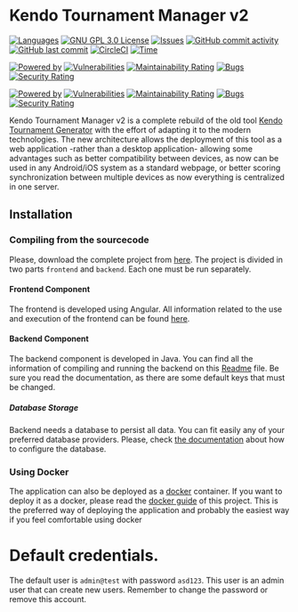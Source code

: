 # Kendo Tournament Manager v2

[![Languages](https://img.shields.io/badge/languages-%F0%9F%87%AA%F0%9F%87%B8%20%F0%9F%87%AC%F0%9F%87%A7%20%F0%9F%87%B3%F0%9F%87%B1%20%F0%9F%87%AE%F0%9F%87%B9%20%F0%9F%87%A9%F0%9F%87%AA%20-blue.svg)]()
[![GNU GPL 3.0 License](https://img.shields.io/badge/license-GNU_GPL_3.0-brightgreen.svg)](https://github.com/softwaremagico/KendoTournamentManager/blob/main/LICENSE)
[![Issues](https://img.shields.io/github/issues/softwaremagico/KendoTournamentManager.svg)](https://github.com/softwaremagico/KendoTournamentManager/issues)
[![GitHub commit activity](https://img.shields.io/github/commit-activity/y/softwaremagico/KendoTournamentManager)](https://github.com/softwaremagico/KendoTournamentManager)
[![GitHub last commit](https://img.shields.io/github/last-commit/softwaremagico/KendoTournamentManager)](https://github.com/softwaremagico/KendoTournamentManager)
[![CircleCI](https://circleci.com/gh/softwaremagico/KendoTournamentManager.svg?style=shield)](https://circleci.com/gh/softwaremagico/KendoTournamentManager)
[![Time](https://img.shields.io/badge/development-242.5h-blueviolet.svg)]()

[![Powered by](https://img.shields.io/badge/powered%20by%20java-orange.svg?logo=OpenJDK&logoColor=white)]()
[![Vulnerabilities](https://sonarcloud.io/api/project_badges/measure?project=kendo-tournament-backend&metric=vulnerabilities)](https://sonarcloud.io/summary/new_code?id=kendo-tournament-backend)
[![Maintainability Rating](https://sonarcloud.io/api/project_badges/measure?project=kendo-tournament-backend&metric=sqale_rating)](https://sonarcloud.io/summary/new_code?id=kendo-tournament-backend)
[![Bugs](https://sonarcloud.io/api/project_badges/measure?project=kendo-tournament-backend&metric=bugs)](https://sonarcloud.io/summary/new_code?id=kendo-tournament-backend)
[![Security Rating](https://sonarcloud.io/api/project_badges/measure?project=kendo-tournament-backend&metric=security_rating)](https://sonarcloud.io/summary/new_code?id=kendo-tournament-backend)

[![Powered by](https://img.shields.io/badge/powered%20by%20angular-red.svg?logo=angular&logoColor=white)]()
[![Vulnerabilities](https://sonarcloud.io/api/project_badges/measure?project=kendo-tournament-frontend&metric=vulnerabilities)](https://sonarcloud.io/summary/new_code?id=kendo-tournament-frontend)
[![Maintainability Rating](https://sonarcloud.io/api/project_badges/measure?project=kendo-tournament-frontend&metric=sqale_rating)](https://sonarcloud.io/summary/new_code?id=kendo-tournament-frontend)
[![Bugs](https://sonarcloud.io/api/project_badges/measure?project=kendo-tournament-frontend&metric=bugs)](https://sonarcloud.io/summary/new_code?id=kendo-tournament-frontend)
[![Security Rating](https://sonarcloud.io/api/project_badges/measure?project=kendo-tournament-frontend&metric=security_rating)](https://sonarcloud.io/summary/new_code?id=kendo-tournament-frontend)


Kendo Tournament Manager v2 is a complete rebuild of the old
tool [Kendo Tournament Generator](https://sourceforge.net/projects/kendotournament/files/) with the effort of adapting
it to the modern technologies. The new architecture allows the deployment of this tool as a web application -rather than
a desktop application- allowing some advantages such as better compatibility between devices, as now can be used in any
Android/iOS system as a standard webpage, or better scoring synchronization between multiple devices as now everything
is centralized in one server.

## Installation

### Compiling from the sourcecode

Please, download the complete project from [here](https://github.com/softwaremagico/KendoTournamentManager). The project
is divided in two parts `frontend` and `backend`. Each one must be run separately.

#### Frontend Component

The frontend is developed using Angular. All information related to the use and execution of the frontend can be
found [here](./frontend/README.md).

#### Backend Component

The backend component is developed in Java. You can find all the information of compiling and running the backend on
this [Readme](./backend/README.md) file. Be sure you read the documentation, as there are some default keys that must be
changed.

##### Database Storage

Backend needs a database to persist all data. You can fit easily any of your preferred database providers. Please,
check [the documentation](./backend/README.md) about how to configure the database.

### Using Docker

The application can also be deployed as a [docker](https://www.docker.com/) container. If you want to deploy it as a
docker, please read the [docker guide](./docker/README.md) of this project. This is the preferred way of deploying the
application and probably the easiest way if you feel comfortable using docker

# Default credentials.
The default user is `admin@test` with password `asd123`. This user is an admin user that can create new users. Remember to change the password or remove this account. 
